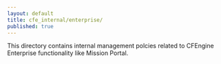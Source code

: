 ```yaml
---
layout: default
title: cfe_internal/enterprise/
published: true
---
```


This directory contains internal management polcies related to CFEngine
Enterprise functionality like Mission Portal.
